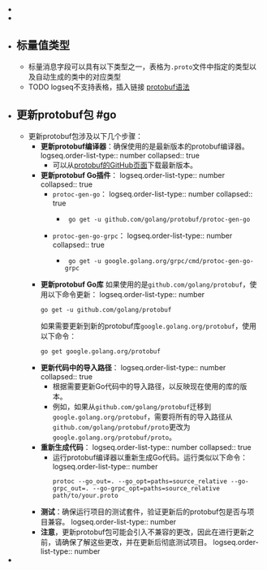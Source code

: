 -
-
- ## 标量值类型
	- 标量消息字段可以具有以下类型之一，表格为`.proto`文件中指定的类型以及自动生成的类中的对应类型
	- TODO logseq不支持表格，插入链接 [protobuf语法](https://protobuf.com.cn/programming-guides/proto3/)
- ## 更新protobuf包 #go
	- 更新protobuf包涉及以下几个步骤：
		- **更新protobuf编译器**：确保使用的是最新版本的protobuf编译器。
		  logseq.order-list-type:: number
		  collapsed:: true
			- 可以从[protobuf的GitHub页面](https://github.com/protocolbuffers/protobuf/releases)下载最新版本。
		- **更新protobuf Go插件**：
		  logseq.order-list-type:: number
		  collapsed:: true
			- `protoc-gen-go`：
			  logseq.order-list-type:: number
			  collapsed:: true
				- ```
				   go get -u github.com/golang/protobuf/protoc-gen-go
				   ```
			- `protoc-gen-go-grpc`：
			  logseq.order-list-type:: number
			  collapsed:: true
				- ```
				   go get -u google.golang.org/grpc/cmd/protoc-gen-go-grpc
				   ```
		- **更新protobuf Go库** 如果使用的是`github.com/golang/protobuf`，使用以下命令更新：
		  logseq.order-list-type:: number
		   ```
		   go get -u github.com/golang/protobuf
		   ```
		   如果需要更新到新的protobuf库`google.golang.org/protobuf`，使用以下命令：
		   ```
		   go get google.golang.org/protobuf
		   ```
		- **更新代码中的导入路径**：
		  logseq.order-list-type:: number
		  collapsed:: true
			- 根据需要更新Go代码中的导入路径，以反映现在使用的库的版本。
			- 例如，如果从`github.com/golang/protobuf`迁移到`google.golang.org/protobuf`，需要将所有的导入路径从`github.com/golang/protobuf/proto`更改为`google.golang.org/protobuf/proto`。
		- **重新生成代码**：
		  logseq.order-list-type:: number
		  collapsed:: true
			- 运行protobuf编译器以重新生成Go代码。运行类似以下命令：
			  logseq.order-list-type:: number
			   ```
			   protoc --go_out=. --go_opt=paths=source_relative --go-grpc_out=. --go-grpc_opt=paths=source_relative path/to/your.proto
			   ```
		- **测试**：确保运行项目的测试套件，验证更新后的protobuf包是否与项目兼容。
		  logseq.order-list-type:: number
		- **注意**，更新protobuf包可能会引入不兼容的更改，因此在进行更新之前，请确保了解这些更改，并在更新后彻底测试项目。
		  logseq.order-list-type:: number
-
